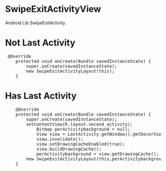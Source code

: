 # SwipeExitActivityView
Android Lib SwipeExitActivity.

# Not Last Activity 
<pre>
 @Override
    protected void onCreate(Bundle savedInstanceState) {
        super.onCreate(savedInstanceState); 
        new SwipeExitActivityLayout(this);
    }
</pre>

# Has Last Activity 

<pre>
    @Override
    protected void onCreate(Bundle savedInstanceState) {
        super.onCreate(savedInstanceState);
        setContentView(R.layout.second_activity);
            Bitmap perActivitybackground = null;
            View view = LastActivity.getWindow().getDecorView();
            view.invalidate();
            view.setDrawingCacheEnabled(true);
            view.buildDrawingCache();
            perActivitybackground = view.getDrawingCache();
        new SwipeExitActivityLayout(this,perActivitybackground);
    }
</pre>

